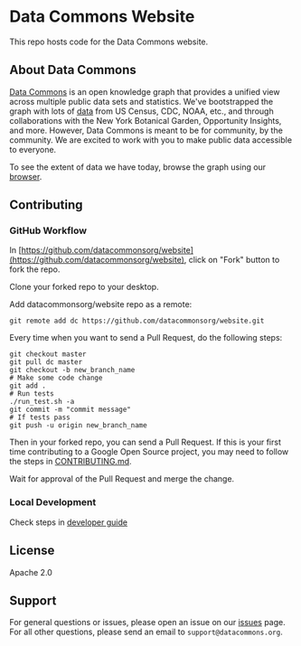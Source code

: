 # Data Commons Website

This repo hosts code for the Data Commons website.

## About Data Commons

[Data Commons](https://datacommons.org/) is an open knowledge graph that
provides a unified view across multiple public data sets and statistics. We've
bootstrapped the graph with lots of [data](https://docs.datacommons.org/datasets/)
from US Census, CDC, NOAA, etc., and through collaborations with the New York
Botanical Garden, Opportunity Insights, and more. However, Data Commons is meant
to be for community, by the community. We are excited to work with you to make
public data accessible to everyone.

To see the extent of data we have today, browse the graph using our
[browser](https://datacommons.org/browser).

## Contributing

### GitHub Workflow

In
[https://github.com/datacommonsorg/website](https://github.com/datacommonsorg/website),
click on "Fork" button to fork the repo.

Clone your forked repo to your desktop.

Add datacommonsorg/website repo as a remote:

```shell
git remote add dc https://github.com/datacommonsorg/website.git
```

Every time when you want to send a Pull Request, do the following steps:

```shell
git checkout master
git pull dc master
git checkout -b new_branch_name
# Make some code change
git add .
# Run tests
./run_test.sh -a
git commit -m "commit message"
# If tests pass
git push -u origin new_branch_name
```

Then in your forked repo, you can send a Pull Request. If this is your first
time contributing to a Google Open Source project, you may need to follow the
steps in [CONTRIBUTING.md](CONTRIBUTING.md).

Wait for approval of the Pull Request and merge the change.

### Local Development

Check steps in [developer guide](docs/developer_guide.md)

## License

Apache 2.0

## Support

For general questions or issues, please open an issue on our
[issues](https://github.com/datacommonsorg/website/issues) page. For all other
questions, please send an email to `support@datacommons.org`.

